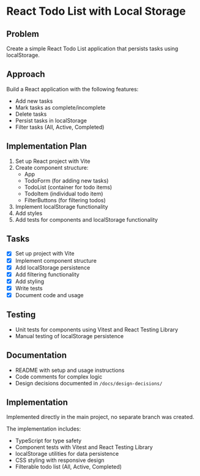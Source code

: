# React Todo List with Local Storage

## Problem
Create a simple React Todo List application that persists tasks using localStorage.

## Approach
Build a React application with the following features:
- Add new tasks
- Mark tasks as complete/incomplete
- Delete tasks
- Persist tasks in localStorage
- Filter tasks (All, Active, Completed)

## Implementation Plan
1. Set up React project with Vite
2. Create component structure:
   - App
   - TodoForm (for adding new tasks)
   - TodoList (container for todo items)
   - TodoItem (individual todo item)
   - FilterButtons (for filtering todos)
3. Implement localStorage functionality
4. Add styles
5. Add tests for components and localStorage functionality

## Tasks
- [x] Set up project with Vite
- [x] Implement component structure
- [x] Add localStorage persistence
- [x] Add filtering functionality
- [x] Add styling
- [x] Write tests
- [x] Document code and usage

## Testing
- Unit tests for components using Vitest and React Testing Library
- Manual testing of localStorage persistence

## Documentation
- README with setup and usage instructions
- Code comments for complex logic
- Design decisions documented in `/docs/design-decisions/`

## Implementation
Implemented directly in the main project, no separate branch was created.

The implementation includes:
- TypeScript for type safety
- Component tests with Vitest and React Testing Library
- localStorage utilities for data persistence
- CSS styling with responsive design
- Filterable todo list (All, Active, Completed)
